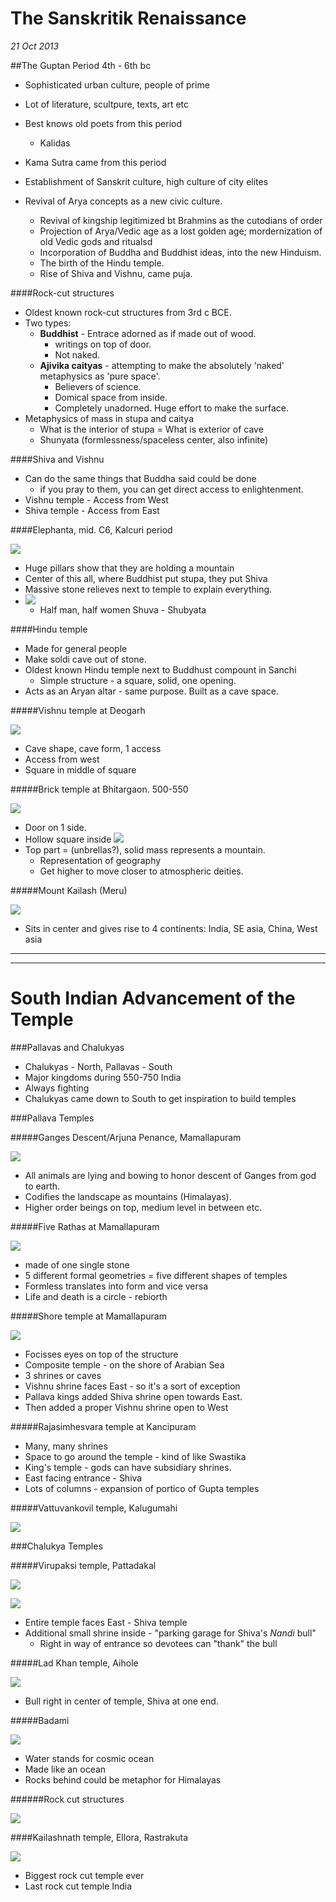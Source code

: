 The Sanskritik Renaissance
============

*21 Oct 2013*

##The Guptan Period
4th - 6th bc

- Sophisticated urban culture, people of prime
- Lot of literature, scultpure, texts, art etc
- Best knows old poets from this period
	- Kalidas
- Kama Sutra came from this period


- Establishment of Sanskrit culture, high culture of city elites
- Revival of Arya concepts as a new civic culture.
	- Revival of kingship legitimized bt Brahmins as the cutodians of order
    - Projection of Arya/Vedic age as a lost golden age; mordernization of old Vedic gods and ritualsd
    - Incorporation of Buddha and Buddhist ideas, into the new Hinduism.
    - The birth of the Hindu temple.
    - Rise of Shiva and Vishnu, came puja.

####Rock-cut structures

- Oldest known rock-cut structures from 3rd c BCE.
- Two types:
	- **Buddhist** - Entrace adorned as if made out of wood.
    	- writings on top of door.
    	- Not naked.
    - **Ajivika caityas** - attempting to make the absolutely 'naked' metaphysics as 'pure space'. 
    	- Believers of science. 
        - Domical space from inside. 
        - Completely unadorned. Huge effort to make the surface. 
- Metaphysics of mass in stupa and caitya
	- What is the interior of stupa = What is exterior of cave
	- Shunyata (formlessness/spaceless center, also infinite)

####Shiva and Vishnu

- Can do the same things that Buddha said could be done
	- if you pray to them, you can get direct access to enlightenment.
- Vishnu temple - Access from West
- Shiva temple - Access from East

####Elephanta, mid. C6, Kalcuri period

![](http://www.shunya.net/Pictures/South%20India/Elephanta/Elephanta1.jpg)

- Huge pillars show that they are holding a mountain
- Center of this all, where Buddhist put stupa, they put Shiva
- Massive stone relieves next to temple to explain everything.
- ![](http://zentocoach.files.wordpress.com/2011/04/inner-energy.jpg)
    - Half man, half women Shuva - Shubyata

####Hindu temple

- Made for general people
- Make soldi cave out of stone. 
- Oldest known Hindu temple next to Buddhust compount in Sanchi
	- Simple structure - a square, solid, one opening.
- Acts as an Aryan altar - same purpose. Built as a cave space.

#####Vishnu temple at Deogarh

![](http://classconnection.s3.amazonaws.com/346/flashcards/2415346/png/281355078129222.png)

- Cave shape, cave form, 1 access
- Access from west
- Square in middle of square

#####Brick temple at Bhitargaon. 500-550

![](http://i.imgur.com/hj2if.jpg)

- Door on 1 side.
- Hollow square inside ![](http://classconnection.s3.amazonaws.com/1579/flashcards/697411/jpg/10a_bhitargaon_vishnut_plan_hunting_sooimg193.jpg)
- Top part = (unbrellas?), solid mass represents a mountain. 
	- Representation of geography
    - Get higher to move closer to atmospheric deities.


#####Mount Kailash (Meru)

![](http://newatravels.com/images/mt-kailash-500.jpg)

- Sits in center and gives rise to 4 continents: India, SE asia, China, West asia

***
***

South Indian Advancement of the Temple
========

###Pallavas and Chalukyas

- Chalukyas - North, Pallavas - South
- Major kingdoms during 550-750 India
- Always fighting
- Chalukyas came down to South to get inspiration to build temples

###Pallava Temples

#####Ganges Descent/Arjuna Penance, Mamallapuram

![](http://m6.i.pbase.com/o4/30/52730/1/56383426.rathassculptures6.jpg)

- All animals are lying and bowing to honor descent of Ganges from god to earth.
- Codifies the landscape as mountains (Himalayas).
- Higher order beings on top, medium level in between etc.

#####Five Rathas at Mamallapuram

![](http://3.bp.blogspot.com/-omqsjZz4FTI/TpXTXrclqWI/AAAAAAAABYw/DnkKop_5LB4/s1600/p335427-Tamil_Nadu-The_Five_Rathas.jpg)

- made of one single stone
- 5 different formal geometries = five different shapes of temples
- Formless translates into form and vice versa
- Life and death is a circle - rebiorth

#####Shore temple at Mamallapuram

![](http://www.the-golden-chariot.com/blog/wp-content/uploads/2013/08/mahabalipuram-shore-temple-1.jpg)

- Focisses eyes on top of the structure
- Composite temple - on the shore of Arabian Sea
- 3 shrines or caves
- Vishnu shrine faces East - so it's a sort of exception
- Pallava kings added Shiva shrine open towards East.
- Then added a proper Vishnu shrine open to West

#####Rajasimhesvara temple at Kancipuram

- Many, many shrines
- Space to go around the temple - kind of like Swastika
- King's temple - gods can have subsidiary shrines.
- East facing entrance - Shiva
- Lots of columns - expansion of portico of Gupta temples

#####Vattuvankovil temple, Kalugumahi

![](http://www.developmenttourism.in/images/kazhu/vettuvan_temple_clip.jpg)

###Chalukya Temples

#####Virupaksi temple, Pattadakal

![](http://i1.trekearth.com/photos/78919/p1040133trek.jpg)

![](http://www.oktatabyebye.com/TravelBlog-images/pattadakal_2.jpg)

- Entire temple faces East - Shiva temple
- Additional small shrine inside - "parking garage for Shiva's *Nandi* bull"
	- Right in way of entrance so devotees can "thank" the bull

#####Lad Khan temple, Aihole

![](http://i1.trekearth.com/photos/78919/p1040179trek.jpg)

- Bull right in center of temple, Shiva at one end.

#####Badami

![](http://www.darter.in/wp-content/uploads/2012/02/badami.jpg)

- Water stands for cosmic ocean
- Made like an ocean
- Rocks behind could be metaphor for Himalayas

######Rock cut structures

![](http://www.wondermondo.com/Images/Asia/India/Karnataka/Badami3.jpg)

####Kailashnath temple, Ellora, Rastrakuta

![](http://theadwanders.files.wordpress.com/2013/01/kailash-temple.jpg)

- Biggest rock cut temple ever
- Last rock cut temple India